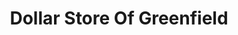 ---
title: "Dollar Store Of Greenfield"
url: /detroit/dollar-store-of-greenfield/
shop: variety store
---